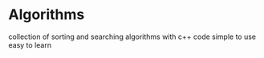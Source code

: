 # Algorithms
collection of sorting and searching algorithms with c++ code simple to use easy to learn 
